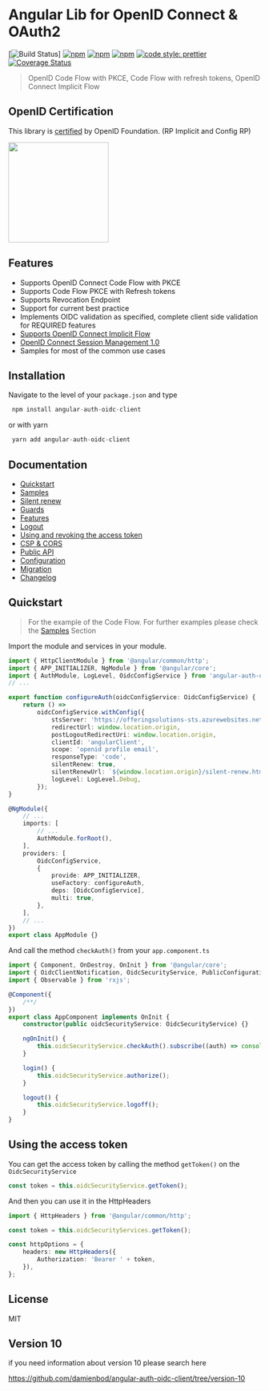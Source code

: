 # Angular Lib for OpenID Connect & OAuth2

[![Build Status](https://github.com/damienbod/angular-auth-oidc-client/workflows/angular-auth-oidc-client-build/badge.svg?branch=main)] [![npm](https://img.shields.io/npm/v/angular-auth-oidc-client.svg)](https://www.npmjs.com/package/angular-auth-oidc-client) [![npm](https://img.shields.io/npm/dm/angular-auth-oidc-client.svg)](https://www.npmjs.com/package/angular-auth-oidc-client) [![npm](https://img.shields.io/npm/l/angular-auth-oidc-client.svg)](https://www.npmjs.com/package/angular-auth-oidc-client) [![code style: prettier](https://img.shields.io/badge/code_style-prettier-ff69b4.svg)](https://github.com/prettier/prettier) [![Coverage Status](https://coveralls.io/repos/github/damienbod/angular-auth-oidc-client/badge.svg?branch=master)](https://coveralls.io/github/damienbod/angular-auth-oidc-client?branch=master)

> OpenID Code Flow with PKCE, Code Flow with refresh tokens, OpenID Connect Implicit Flow

## OpenID Certification

This library is <a href="http://openid.net/certification/#RPs">certified</a> by OpenID Foundation. (RP Implicit and Config RP)

<a href="http://openid.net/certification/#RPs"><img src="https://damienbod.files.wordpress.com/2017/06/oid-l-certification-mark-l-rgb-150dpi-90mm.png" alt="" width="200" /></a>

## Features

-   Supports OpenID Connect Code Flow with PKCE
-   Supports Code Flow PKCE with Refresh tokens
-   Supports Revocation Endpoint
-   Support for current best practice
-   Implements OIDC validation as specified, complete client side validation for REQUIRED features
-   [Supports OpenID Connect Implicit Flow](http://openid.net/specs/openid-connect-implicit-1_0.html)
-   [OpenID Connect Session Management 1.0](http://openid.net/specs/openid-connect-session-1_0.html)
-   Samples for most of the common use cases

## Installation

Navigate to the level of your `package.json` and type

```typescript
 npm install angular-auth-oidc-client
```

or with yarn

```typescript
 yarn add angular-auth-oidc-client
```

## Documentation

-   [Quickstart](https://github.com/damienbod/angular-auth-oidc-client/tree/master/docs/quickstart.md)
-   [Samples](https://github.com/damienbod/angular-auth-oidc-client/tree/master/docs/samples.md)
-   [Silent renew](https://github.com/damienbod/angular-auth-oidc-client/tree/master/docs/silent-renew.md)
-   [Guards](https://github.com/damienbod/angular-auth-oidc-client/tree/master/docs/guards.md)
-   [Features](https://github.com/damienbod/angular-auth-oidc-client/tree/master/docs/features.md)
-   [Logout](https://github.com/damienbod/angular-auth-oidc-client/tree/master/docs/logout.md)
-   [Using and revoking the access token](https://github.com/damienbod/angular-auth-oidc-client/tree/master/docs/using-access-tokens.md)
-   [CSP & CORS](https://github.com/damienbod/angular-auth-oidc-client/tree/master/docs/csp-cors-config.md)
-   [Public API](https://github.com/damienbod/angular-auth-oidc-client/tree/master/docs/public-api.md)
-   [Configuration](https://github.com/damienbod/angular-auth-oidc-client/tree/master/docs/configuration.md)
-   [Migration](https://github.com/damienbod/angular-auth-oidc-client/tree/master/docs/migration.md)
-   [Changelog](https://github.com/damienbod/angular-auth-oidc-client/tree/master/CHANGELOG.md)

## Quickstart

> For the example of the Code Flow. For further examples please check the [Samples](docs/samples.md) Section

Import the module and services in your module.

```typescript
import { HttpClientModule } from '@angular/common/http';
import { APP_INITIALIZER, NgModule } from '@angular/core';
import { AuthModule, LogLevel, OidcConfigService } from 'angular-auth-oidc-client';
// ...

export function configureAuth(oidcConfigService: OidcConfigService) {
    return () =>
        oidcConfigService.withConfig({
            stsServer: 'https://offeringsolutions-sts.azurewebsites.net',
            redirectUrl: window.location.origin,
            postLogoutRedirectUri: window.location.origin,
            clientId: 'angularClient',
            scope: 'openid profile email',
            responseType: 'code',
            silentRenew: true,
            silentRenewUrl: `${window.location.origin}/silent-renew.html`,
            logLevel: LogLevel.Debug,
        });
}

@NgModule({
    // ...
    imports: [
        // ...
        AuthModule.forRoot(),
    ],
    providers: [
        OidcConfigService,
        {
            provide: APP_INITIALIZER,
            useFactory: configureAuth,
            deps: [OidcConfigService],
            multi: true,
        },
    ],
    // ...
})
export class AppModule {}
```

And call the method `checkAuth()` from your `app.component.ts`

```typescript
import { Component, OnDestroy, OnInit } from '@angular/core';
import { OidcClientNotification, OidcSecurityService, PublicConfiguration } from 'angular-auth-oidc-client';
import { Observable } from 'rxjs';

@Component({
    /**/
})
export class AppComponent implements OnInit {
    constructor(public oidcSecurityService: OidcSecurityService) {}

    ngOnInit() {
        this.oidcSecurityService.checkAuth().subscribe((auth) => console.log('is authenticated', auth));
    }

    login() {
        this.oidcSecurityService.authorize();
    }

    logout() {
        this.oidcSecurityService.logoff();
    }
}
```

## Using the access token

You can get the access token by calling the method `getToken()` on the `OidcSecurityService`

```typescript
const token = this.oidcSecurityService.getToken();
```

And then you can use it in the HttpHeaders

```typescript
import { HttpHeaders } from '@angular/common/http';

const token = this.oidcSecurityServices.getToken();

const httpOptions = {
    headers: new HttpHeaders({
        Authorization: 'Bearer ' + token,
    }),
};
```

## License

MIT

## Version 10

if you need information about version 10 please search here

https://github.com/damienbod/angular-auth-oidc-client/tree/version-10
